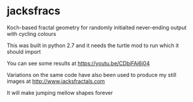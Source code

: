 # jacksfracs
Koch-based fractal geometry for randomly initialted never-ending output with cycling colours

This was built in python 2.7 and it needs the turtle mod to run which it should import

You can see some results at https://youtu.be/CDbiFAi6j04

Variations on the same code have also been used to produce my still images at http://www.jacksfractals.com

It will make jumping mellow shapes forever



